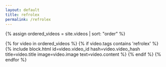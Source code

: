 ```yaml
---
layout: default
title: refrolex
permalink: /refrolex
---
```


{% assign ordered_videos = site.videos | sort: "order" %}
<div class="gallery">
    {% for video in ordered_videos %}
        {% if video.tags contains 'refrolex' %}
            {% include block.html id=video.video_id hash=video.video_hash title=video.title image=video.image text=video.content %}
        {% endif %}
    {% endfor %}
</div>

